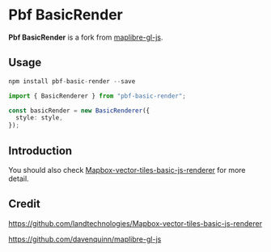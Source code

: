 # Pbf BasicRender

**Pbf BasicRender** is a fork from [maplibre-gl-js](https://github.com/maplibre/maplibre-gl-js).

## Usage

```js
npm install pbf-basic-render --save
```

```ts
import { BasicRenderer } from "pbf-basic-render";

const basicRender = new BasicRenderer({
  style: style,
});
```

## Introduction

You should also check [Mapbox-vector-tiles-basic-js-renderer](https://github.com/landtechnologies/Mapbox-vector-tiles-basic-js-renderer) for more detail.

## Credit

https://github.com/landtechnologies/Mapbox-vector-tiles-basic-js-renderer

https://github.com/davenquinn/maplibre-gl-js
